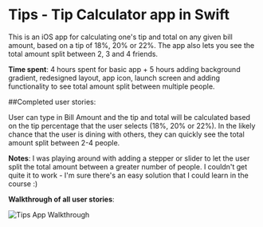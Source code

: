 # Tips - Tip Calculator app in Swift

This is an iOS app for calculating one's tip and total on any given bill amount, based on a tip of 18%, 20% or 22%. The app also lets you see the total amount split between 2, 3 and 4 friends.  

**Time spent**: 4 hours spent for basic app + 5 hours adding background gradient, redesigned layout, app icon, launch screen and adding functionality to see total amount split between multiple people.  

##Completed user stories:

User can type in Bill Amount and the tip and total will be calculated based on the tip percentage that the user selects (18%, 20% or 22%). In the likely chance that the user is dining with others, they can quickly see the total amount split between 2-4 people. 

**Notes**: I was playing around with adding a stepper or slider to let the user split the total amount between a greater number of people. I couldn't get quite it to work - I'm sure there's an easy solution that I could learn in the course :) 

**Walkthrough of all user stories**:


![Tips App Walkthrough](http://i.imgur.com/ek9PnpL.gif)
